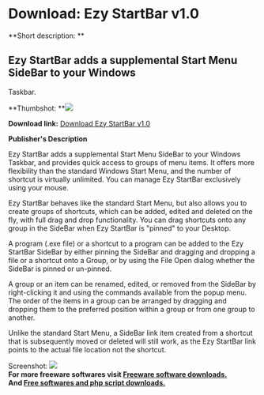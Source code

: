 # Download: Ezy StartBar v1.0

**Short description: **

## Ezy StartBar adds a supplemental Start Menu SideBar to your Windows
Taskbar.

  
**Thumbshot: **![](http://www.freewarefiles.com/screenshot/ezstartbar_md.gif)   
  
**Download link:** [Download Ezy StartBar v1.0](http://freesoftwares.boysofts.com/Ezy-StartBar-V_program_28469.html)  
  

**Publisher's Description**  
  

Ezy StartBar adds a supplemental Start Menu SideBar to your Windows Taskbar,
and provides quick access to groups of menu items. It offers more flexibility
than the standard Windows Start Menu, and the number of shortcut is virtually
unlimited. You can manage Ezy StartBar exclusively using your mouse.

Ezy StartBar behaves like the standard Start Menu, but also allows you to
create groups of shortcuts, which can be added, edited and deleted on the fly,
with full drag and drop functionality. You can drag shortcuts onto any group
in the SideBar when Ezy StartBar is "pinned" to your Desktop.

A program (.exe file) or a shortcut to a program can be added to the Ezy
StartBar SideBar by either pinning the SideBar and dragging and dropping a
file or a shortcut onto a Group, or by using the File Open dialog whether the
SideBar is pinned or un-pinned.

A group or an item can be renamed, edited, or removed from the SideBar by
right-clicking it and using the commands available from the popup menu. The
order of the items in a group can be arranged by dragging and dropping them to
the preferred position within a group or from one group to another.

Unlike the standard Start Menu, a SideBar link item created from a shortcut
that is subsequently moved or deleted will still work, as the Ezy StartBar
link points to the actual file location not the shortcut.

  
  
Screenshot: ![](http://www.freewarefiles.com/screenshot/ezstartbar.gif)  
**For more freeware softwares visit [Freeware software downloads.](http://freesoftwares.boysofts.com/)**   
**And [Free softwares and php script downloads.](http://www.boysofts.com/)**

